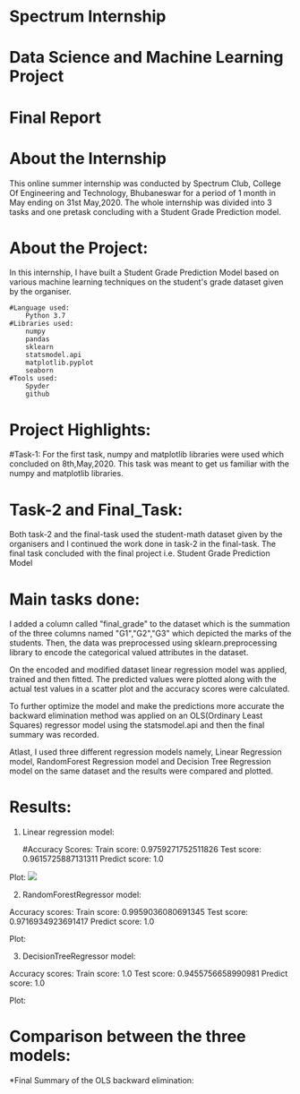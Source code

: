 # Spectrum Internship
# Data Science and Machine Learning Project 
# Final Report

# About the Internship
This online summer internship was conducted by Spectrum Club, College Of Engineering and Technology, Bhubaneswar for a period of 1 month in May ending on 31st May,2020.
The whole internship was divided into 3 tasks and one pretask concluding with a Student Grade Prediction model.

# About the Project:
In this internship, I have built a Student Grade Prediction Model based on various machine learning techniques on the student's grade dataset given by the organiser.
 
	#Language used:
		Python 3.7
	#Libraries used:
		numpy
		pandas
		sklearn
		statsmodel.api
		matplotlib.pyplot
		seaborn
	#Tools used:
		Spyder
		github

# Project Highlights:
#Task-1:
For the first task, numpy and matplotlib libraries were used which concluded on 8th,May,2020. This task was meant to get us familiar with the numpy and matplotlib libraries.
# Task-2 and Final_Task:
Both task-2 and the final-task used the student-math dataset given by the organisers and I continued the work done in task-2 in the final-task. The final task concluded with the final project i.e. Student Grade Prediction Model

# Main tasks done:
I added a column called "final_grade" to the dataset which is the summation of the three columns named "G1","G2","G3" which depicted the marks of the students.
Then, the data was preprocessed using sklearn.preprocessing library to encode the categorical valued attributes in the dataset.
	
On the encoded and modified dataset linear regression model was applied, trained and then fitted. The predicted values were plotted along with the actual test values in a scatter plot and the accuracy scores were calculated.
	
To further optimize the model and make the predictions more accurate the backward elimination method was applied on an OLS(Ordinary Least Squares) regressor model using the statsmodel.api and then the final summary was recorded.
	
Atlast, I used three different regression models namely, Linear Regression model, RandomForest Regression model and Decision Tree Regression model on the same dataset and the results were compared and plotted. 

# Results:
1. Linear regression model:

	#Accuracy Scores:
		Train score: 0.9759271752511826
		Test score: 0.9615725887131311
		Predict score: 1.0
	
Plot:
![](DS_ML_FinalTask_1/linear_regression_plot.png)
	
2. RandomForestRegressor model:

Accuracy scores:
	Train score: 0.9959036080691345
	Test score: 0.9716934923691417
	Predict score: 1.0

Plot:
	
	
3. DecisionTreeRegressor model:

Accuracy scores:
	Train score: 1.0
	Test score: 0.9455756658990981
	Predict score: 1.0

Plot:
	
# Comparison between the three models:
	
	



*Final Summary of the OLS backward elimination:


	
	



	
 


